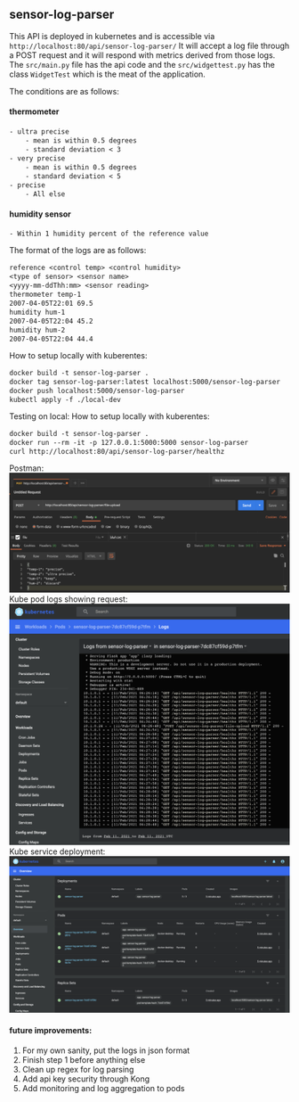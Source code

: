 ## sensor-log-parser

This API is deployed in kubernetes and is accessible via `http://localhost:80/api/sensor-log-parser/`
It will accept a log file through a POST request and it will respond with metrics
derived from those logs. The `src/main.py` file has the api code and the `src/widgettest.py` has the class `WidgetTest` which is the meat of the application. 

The conditions are as follows:
#### thermometer 
	- ultra precise 
		- mean is within 0.5 degrees 
		- standard deviation < 3
	- very precise 
		- mean is within 0.5 degrees
		- standard deviation < 5 
	- precise
		- All else
#### humidity sensor
	- Within 1 humidity percent of the reference value

The format of the logs are as follows:
```
reference <control temp> <control humidity> 
<type of sensor> <sensor name> 
<yyyy-mm-ddThh:mm> <sensor reading> 
thermometer temp-1 
2007-04-05T22:01 69.5 
humidity hum-1 
2007-04-05T22:04 45.2 
humidity hum-2 
2007-04-05T22:04 44.4 
```
How to setup locally with kuberentes:
```
docker build -t sensor-log-parser .
docker tag sensor-log-parser:latest localhost:5000/sensor-log-parser
docker push localhost:5000/sensor-log-parser
kubectl apply -f ./local-dev
```
Testing on local:
How to setup locally with kuberentes:
```
docker build -t sensor-log-parser .
docker run --rm -it -p 127.0.0.1:5000:5000 sensor-log-parser
curl http://localhost:80/api/sensor-log-parser/healthz
```

Postman:
![Alt text](images/postman.png?raw=true "Title")
Kube pod logs showing request:
![Alt text](images/kubelogs.png?raw=true "Title")
Kube service deployment:
![Alt text](images/service.png?raw=true "Title")


#### future improvements:
1. For my own sanity, put the logs in json format
2. Finish step 1 before anything else
3. Clean up regex for log parsing
4. Add api key security through Kong
5. Add monitoring and log aggregation to pods